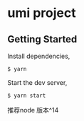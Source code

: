 # umi project

## Getting Started

Install dependencies,

```bash
$ yarn
```

Start the dev server,

```bash
$ yarn start
```

推荐node 版本^14
